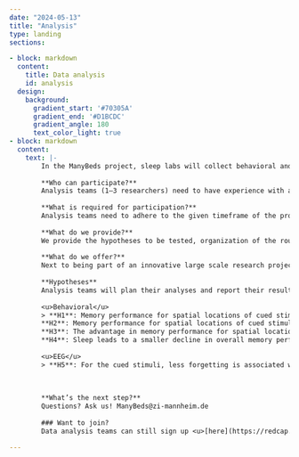 ```yaml
---
date: "2024-05-13"
title: "Analysis"
type: landing
sections:

- block: markdown
  content:
    title: Data analysis
    id: analysis
  design:
    background:
      gradient_start: '#70305A'
      gradient_end: '#D1BCDC'
      gradient_angle: 180
      text_color_light: true
- block: markdown
  content:
    text: |-
        In the ManyBeds project, sleep labs will collect behavioral and sleep-EEG data using acoustically cued TMR similar to Rudoy et al. (2009). To assess replicability and robustness of findings in sleep research, the data will be analyzed using a many analysts approach. Find out more about how to contribute to the data analysis of ManyBeds here. 
        
        **Who can participate?**  
        Analysis teams (1–3 researchers) need to have experience with analyzing behavioural and EEG data and can consist of PhD candidates up to PIs. We recommend having one experienced PostDoc and/or PI in each team.
        
        **What is required for participation?**  
        Analysis teams need to adhere to the given timeframe of the project. That is, teams need to reserve some time (i.e., 3 months time frame) at the beginning of the project to plan their analyses (expected Autumn 2024). Upon start of the data collection, analysis teams will receive a small, label-shuffled subset of the data to refine their analyses and already work on setting up an analysis script (expected Summer 2025). Then, teams need to provide feedback on the planned analysis of a different analysis team. Lastly, teams need to preregister their planned analyses. After data completion, teams receive access and have 3 months to conduct their planned analyses, fill out a standardized report form, and submit their reproducible analysis script (expected Spring 2026). 
        
        **What do we provide?**  
        We provide the hypotheses to be tested, organization of the round robin feedback, manage the dataset to be collected and provide access, as well as a custom preregistration template. Further, we have a small amount of funding available for research assistants to support labs that have little own funding. 
        
        **What do we offer?**  
        Next to being part of an innovative large scale research project on memory and sleep, we offer all contributors (data-collecting labs and analysis teams) co-authorship on the replication manuscript. Data-collecting labs will also be offered co-authorship on the dataset publication. It is possible to take part in both data collection and analysis track.
        
        **Hypotheses**  
        Analysis teams will plan their analyses and report their results with regard to the following hypotheses. Results will be submitted using a standardized template including binary decisions, key statistical parameters, and standardized effect sizes.
        
        <u>Behavioral</u>  
        > **H1**: Memory performance for spatial locations of cued stimuli is better than that for uncued stimuli in the sleep group.  
        **H2**: Memory performance for spatial locations of cued stimuli is comparable to that for uncued stimuli in the wake group.  
        **H3**: The advantage in memory performance for spatial locations of cued over uncued stimuli is larger in the sleep group than in the wake group.  
        **H4**: Sleep leads to a smaller decline in overall memory performance compared to wakefulness.  
        
        <u>EEG</u>  
        > **H5**: For the cued stimuli, less forgetting is associated with increased EEG amplitude in the 600-1000 ms window after sound onset during sleep.  
          
          
          
        **What’s the next step?**  
        Questions? Ask us! ManyBeds@zi-mannheim.de
        
        ### Want to join? 
        Data analysis teams can still sign up <u>[here](https://redcap.link/ManyBeds)</u>! 

---
```

